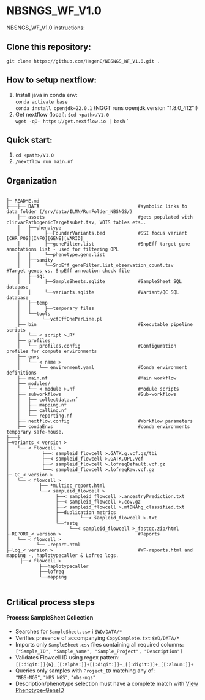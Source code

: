 # NBSNGS_WF_V1.0
NBSNGS_WF_V1.0 instructions:

## Clone this repository:
`git clone https://github.com/HagenC/NBSNGS_WF_V1.0.git .`

## How to setup nextflow:
  1. Install java in conda env:   
    `conda activate base`  
    `conda install openjdk=22.0.1`   (NGGT runs openjdk version "1.8.0_412"!)  
  2. Get nextflow (local):
     `$cd <path>/V1.0`  
     `wget -qO- https://get.nextflow.io | bash`  `   

## Quick start: 
  1.  `cd <path>/V1.0`  
  2.  `/nextflow run main.nf`


## Organization
<pre> <code> 
├─ README.md 
├───├── DATA                                    #symbolic links to data folder (/srv/data/ILMN/RunFolder_NBSNGS/)     
    ├── assets                                  #gets populated with  clinvarPathogenicTargetsubet.tsv, VOIS tables ets..     
    │   ├──phenotype
    │   │     ├──FounderVariants.bed            #SSI focus variant [CHR_POS][INFO][GENE][VARID]
    │   │     ├──geneFilter.list                #SnpEff target gene annotations list - used for filtering OPL 
    │   │     └──phenotype.gene.list     
    │   ├──sanity
    │   │     └──SnpEff_geneFilter.list_observation_count.tsv         #Target genes vs. SnpEff annoation check file
    │   ├──sql
    │   │     ├──SampleSheets.sqlite            #SampleSheet SQL database
    │   │     └──variants.sqlite                #Variant/QC SQL database
    │   ├──temp
    │   │     ├──temporary files      
    │   └──tools
    │        └──vcfEffOnePerLine.pl
    ├── bin                                     #Executable pipeline scripts
    │   └── < script >.R*
    ├── profiles
    │   └── profiles.config                     #Configuration profiles for compute environments
    ├── envs
    │   └── < name >
    │       └── environment.yaml                #Conda environment definitions
    ├── main.nf                                 #Main workflow 
    ├── modules/
    │   └── < module >.nf                       #Module scripts
    ├── subworkflows                            #Sub-workflows
    │   ├── collectdata.nf
    │   ├── mapping.nf
    │   ├── calling.nf
    │   └── reporting.nf
    ├── nextflow.config                         #Workflow parameters
    ├── condaEnvs                               #conda environments temporary safe-house.   
├───├
├─variants_< version >                        
│   └── < flowcell >                      
│            ├──< sampleid_flowcell >.GATK.g.vcf.gz/tbi          
│            ├──< sampleid_flowcell >.GATK.OPL.vcf  
│            ├──< sampleid_flowcell >.lofreqDefault.vcf.gz  
│            └──< sampleid_flowcell >.lofreqRaw.vcf.gz
├─ QC_< version >
│   └── < flowcell >                      
│           ├── *multiqc_report.html
│           └──< sampleid_flowcell >      
│                 ├──< sampleid_flowcell >.ancestryPrediction.txt
│                 ├──< sampleid_flowcell >.cov.gz
│                 ├──< sampleid_flowcell >.mtDNAhg_classified.txt
│                 ├──duplication_metrics
│                 │        └──< sampleid_flowcell >.txt
│                 └──fastq
│                      └──< sampleid_flowcell >_fastqc.zip/html
├─REPORT_< version >                            #Reports
│   └── < flowcell > 
│          └── .report.html
├─log_< version >                               #WF-reports.html and  mapping -, haplotypecaller & Lofreq logs.
     ├──< flowcell >
            ├──haplotypecaller
            ├──lofreq
            └──mapping
        </code> </pre>


## Crtitical process steps

#### Process: SampleSheet Collection
- Searches for `SampleSheet.csv` i `$WD/DATA/*`
- Verifies presence of accompanying `CopyComplete.txt`  `$WD/DATA/*`
- Imports only `SampleSheet.csv` files containing all required columns:  
  `["Sample_ID", "Sample_Name", "Sample_Project", "Description"]`
- Validates Flowcell ID using regex pattern:  
  `[[:digit:]]{6}_[[:alpha:]]+[[:digit:]]+_[[:digit:]]+_[[:alnum:]]+`
- Queries only samples with `Project_ID` matching any of:  
  `"NBS-NGS"`, `"NBS_NGS"`, `"nbs-ngs"`
- Description/phenotype selection must have a complete match with [View Phenotype-GeneID](v1.0/assets/phenotype)




